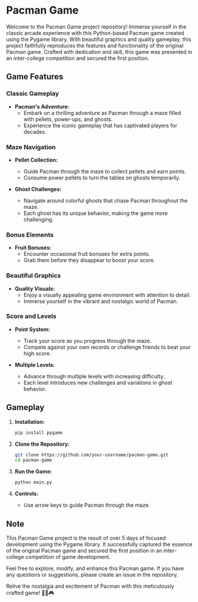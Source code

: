 # Pacman Game

Welcome to the Pacman Game project repository! Immerse yourself in the classic arcade experience with this Python-based Pacman game created using the Pygame library. With beautiful graphics and quality gameplay, this project faithfully reproduces the features and functionality of the original Pacman game. Crafted with dedication and skill, this game was presented in an inter-college competition and secured the first position.

## Game Features

### Classic Gameplay

- **Pacman's Adventure:**
  - Embark on a thrilling adventure as Pacman through a maze filled with pellets, power-ups, and ghosts.
  - Experience the iconic gameplay that has captivated players for decades.

### Maze Navigation

- **Pellet Collection:**
  - Guide Pacman through the maze to collect pellets and earn points.
  - Consume power pellets to turn the tables on ghosts temporarily.

- **Ghost Challenges:**
  - Navigate around colorful ghosts that chase Pacman throughout the maze.
  - Each ghost has its unique behavior, making the game more challenging.

### Bonus Elements

- **Fruit Bonuses:**
  - Encounter occasional fruit bonuses for extra points.
  - Grab them before they disappear to boost your score.

### Beautiful Graphics

- **Quality Visuals:**
  - Enjoy a visually appealing game environment with attention to detail.
  - Immerse yourself in the vibrant and nostalgic world of Pacman.

### Score and Levels

- **Point System:**
  - Track your score as you progress through the maze.
  - Compete against your own records or challenge friends to beat your high score.

- **Multiple Levels:**
  - Advance through multiple levels with increasing difficulty.
  - Each level introduces new challenges and variations in ghost behavior.

## Gameplay

1. **Installation:**
   ```bash
   pip install pygame
   ```

2. **Clone the Repository:**
   ```bash
   git clone https://github.com/your-username/pacman-game.git
   cd pacman-game
   ```

3. **Run the Game:**
   ```bash
   python main.py
   ```

4. **Controls:**
   - Use arrow keys to guide Pacman through the maze.

## Note

This Pacman Game project is the result of over 5 days of focused development using the Pygame library. It successfully captured the essence of the original Pacman game and secured the first position in an inter-college competition of game development.

Feel free to explore, modify, and enhance this Pacman game. If you have any questions or suggestions, please create an issue in the repository.

Relive the nostalgia and excitement of Pacman with this meticulously crafted game! 🍒👻🎮
